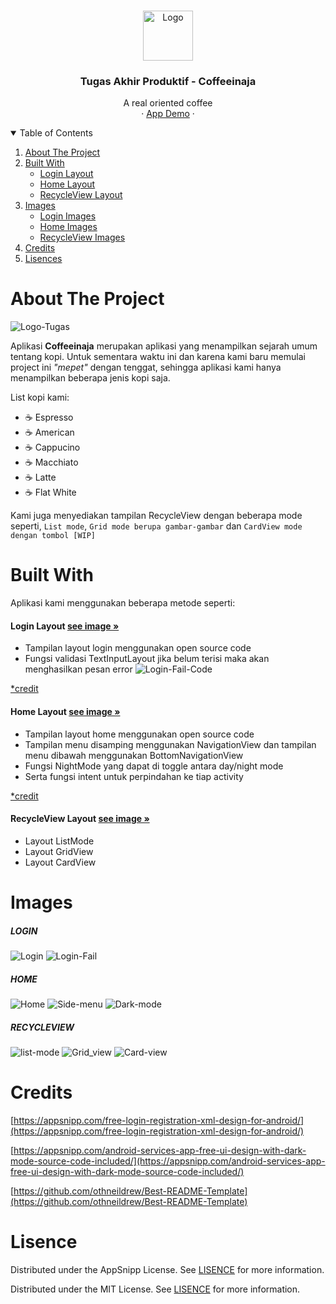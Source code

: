 <!-- PROJECT LOGO -->
<br />
<p align="center">
  <a href="https://github.com/NextDvn/Tugas_Akhir_Produktif_XIRPL-Coffeeinaja">
    <img src="images/logo.png" alt="Logo" width="80" height="80">
  </a>

  <h3 align="center">Tugas Akhir Produktif - Coffeeinaja</h3>

  <p align="center">
    A real oriented coffee
    <br/>
    ·
    <a href="https://github.com/NextDvn/Tugas_Akhir_Produktif_XIRPL-Coffeeinaja">App Demo</a>
    ·
  </p>
</p>


<!-- TABLE OF CONTENTS -->
<details open="open">
  <summary>Table of Contents</summary>
  <ol>
    <li>
      <a href="#about-the-project">About The Project</a>
    </li>
    <li>
      <a href="#built-with">Built With</a>
      <ul>
        <li><a href="#login-layout">Login Layout</a></li>
        <li><a href="#home-layout">Home Layout</a></li>
        <li><a href="#recycleview-layout">RecycleView Layout</a></li>
      </ul>
    </li>
        <li>
      <a href="#images">Images</a>
      <ul>
        <li><a href="#login">Login Images</a></li>
        <li><a href="#home">Home Images</a></li>
        <li><a href="#recycleview">RecycleView Images</a></li>
      </ul>
    </li>
        <li>
      <a href="#credits">Credits</a>
    </li>
        <li>
      <a href="#lisence">Lisences</a>
    </li>
  </ol>
</details>



<!-- ABOUT THE PROJECT -->
# About The Project

![Logo-Tugas][logo_tugas]

Aplikasi **Coffeeinaja** merupakan aplikasi yang menampilkan sejarah umum tentang kopi. Untuk sementara waktu ini dan karena kami baru memulai project ini _"mepet"_ dengan tenggat, sehingga aplikasi kami hanya menampilkan beberapa jenis kopi saja.

List kopi kami:
* ☕ Espresso
* ☕ American
* ☕ Cappucino
* ☕ Macchiato
* ☕ Latte
* ☕ Flat White

Kami juga menyediakan tampilan RecycleView dengan beberapa mode seperti, `List mode`, `Grid mode berupa gambar-gambar` dan `CardView mode dengan tombol [WIP]`

# Built With

Aplikasi kami menggunakan beberapa metode seperti:

#### Login Layout <a href="#login">see image »</a>
* Tampilan layout login menggunakan open source code
* Fungsi validasi TextInputLayout jika belum terisi maka akan menghasilkan pesan error
![Login-Fail-Code][login_fail_code]

<a href="https://appsnipp.com/free-login-registration-xml-design-for-android/">*credit</a>

#### Home Layout <a href="#home">see image »</a>
* Tampilan layout home menggunakan open source code
* Tampilan menu disamping menggunakan NavigationView dan tampilan menu dibawah menggunakan BottomNavigationView
* Fungsi NightMode yang dapat di toggle antara day/night mode
* Serta fungsi intent untuk perpindahan ke tiap activity

<a href="https://appsnipp.com/android-services-app-free-ui-design-with-dark-mode-source-code-included/">*credit</a>

#### RecycleView Layout <a href="#recycleview">see image »</a>
* Layout ListMode
* Layout GridView
* Layout CardView

# Images

##### LOGIN

![Login][login]
![Login-Fail][login_fail]

##### HOME

![Home][home]
![Side-menu][side_menu]
![Dark-mode][dark_mode]

##### RECYCLEVIEW

![list-mode][list_mode]
![Grid_view][grid_view]
![Card-view][card_view]

# Credits
[https://appsnipp.com/free-login-registration-xml-design-for-android/](https://appsnipp.com/free-login-registration-xml-design-for-android/)

[https://appsnipp.com/android-services-app-free-ui-design-with-dark-mode-source-code-included/](https://appsnipp.com/android-services-app-free-ui-design-with-dark-mode-source-code-included/)

[https://github.com/othneildrew/Best-README-Template](https://github.com/othneildrew/Best-README-Template)

# Lisence
Distributed under the AppSnipp License. See [LISENCE](https://appsnipp.com/license/) for more information.

Distributed under the MIT License. See [LISENCE](https://github.com/othneildrew/Best-README-Template/blob/master/LICENSE.txt) for more information.

<!-- MARKDOWN LINKS & IMAGES -->
<!-- https://www.markdownguide.org/basic-syntax/#reference-style-links -->
[logo]: images/logo.png
[logo_tugas]: app/src/main/res/drawable/logo.png
[login]: images/login.jpeg
[login_fail]: images/login_fail.jpeg
[login_fail_code]: images/login_fail_code.PNG
[home]: images/home.jpeg
[side_menu]: images/side_menu.jpeg
[dark_mode]: images/dark%20mode.jpeg
[list_mode]: images/list_mode.jpeg
[card_view]: images/card_view.jpeg
[grid_view]: images/grid_view.jpeg
